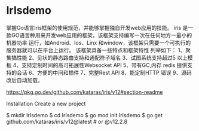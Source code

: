 # IrIsdemo
掌握Go语言Iris框架的使用规范，并能够掌握独自开发web应用的技能。
iris 是一款GO语言种用来开发web应用的框架，该框架支持编写一次在任何地方一最小的机器功率
运行，如Android、Ios、Linx 和window，该框架只需要一个可执行的服务器就可以在平台上运行。
该框架具备一些特点和框架特性 列举如下：
1、聚集搞性能
2、见状的静态路由支持和通配符子域名
3、试图系统支持超过5 以上模板
4、支持定制时间的高可拓展性Websocket API
5、带有GC,内存 redis 提供支持的会话
6、方便的中间和插件
7、完整Rest API
8、能定制HTTP 错误
9、源码改后自动加载。

https://pkg.go.dev/github.com/kataras/iris/v12#section-readme

Installation
Create a new project

$ mkdir IrIsdemo
$ cd IrIsdemo
$ go mod init IrIsdemo
$ go get github.com/kataras/iris/v12@latest # or @v12.2.8